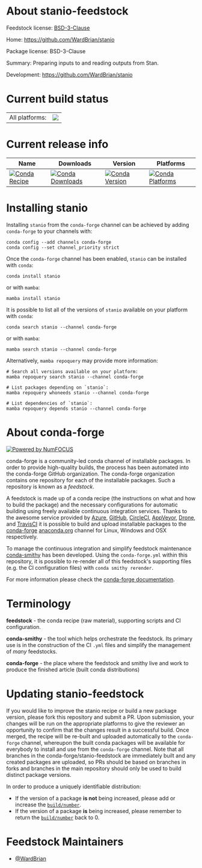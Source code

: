 About stanio-feedstock
======================

Feedstock license: [BSD-3-Clause](https://github.com/conda-forge/stanio-feedstock/blob/main/LICENSE.txt)

Home: https://github.com/WardBrian/stanio

Package license: BSD-3-Clause

Summary: Preparing inputs to and reading outputs from Stan.


Development: https://github.com/WardBrian/stanio

Current build status
====================


<table><tr><td>All platforms:</td>
    <td>
      <a href="https://dev.azure.com/conda-forge/feedstock-builds/_build/latest?definitionId=20436&branchName=main">
        <img src="https://dev.azure.com/conda-forge/feedstock-builds/_apis/build/status/stanio-feedstock?branchName=main">
      </a>
    </td>
  </tr>
</table>

Current release info
====================

| Name | Downloads | Version | Platforms |
| --- | --- | --- | --- |
| [![Conda Recipe](https://img.shields.io/badge/recipe-stanio-green.svg)](https://anaconda.org/conda-forge/stanio) | [![Conda Downloads](https://img.shields.io/conda/dn/conda-forge/stanio.svg)](https://anaconda.org/conda-forge/stanio) | [![Conda Version](https://img.shields.io/conda/vn/conda-forge/stanio.svg)](https://anaconda.org/conda-forge/stanio) | [![Conda Platforms](https://img.shields.io/conda/pn/conda-forge/stanio.svg)](https://anaconda.org/conda-forge/stanio) |

Installing stanio
=================

Installing `stanio` from the `conda-forge` channel can be achieved by adding `conda-forge` to your channels with:

```
conda config --add channels conda-forge
conda config --set channel_priority strict
```

Once the `conda-forge` channel has been enabled, `stanio` can be installed with `conda`:

```
conda install stanio
```

or with `mamba`:

```
mamba install stanio
```

It is possible to list all of the versions of `stanio` available on your platform with `conda`:

```
conda search stanio --channel conda-forge
```

or with `mamba`:

```
mamba search stanio --channel conda-forge
```

Alternatively, `mamba repoquery` may provide more information:

```
# Search all versions available on your platform:
mamba repoquery search stanio --channel conda-forge

# List packages depending on `stanio`:
mamba repoquery whoneeds stanio --channel conda-forge

# List dependencies of `stanio`:
mamba repoquery depends stanio --channel conda-forge
```


About conda-forge
=================

[![Powered by
NumFOCUS](https://img.shields.io/badge/powered%20by-NumFOCUS-orange.svg?style=flat&colorA=E1523D&colorB=007D8A)](https://numfocus.org)

conda-forge is a community-led conda channel of installable packages.
In order to provide high-quality builds, the process has been automated into the
conda-forge GitHub organization. The conda-forge organization contains one repository
for each of the installable packages. Such a repository is known as a *feedstock*.

A feedstock is made up of a conda recipe (the instructions on what and how to build
the package) and the necessary configurations for automatic building using freely
available continuous integration services. Thanks to the awesome service provided by
[Azure](https://azure.microsoft.com/en-us/services/devops/), [GitHub](https://github.com/),
[CircleCI](https://circleci.com/), [AppVeyor](https://www.appveyor.com/),
[Drone](https://cloud.drone.io/welcome), and [TravisCI](https://travis-ci.com/)
it is possible to build and upload installable packages to the
[conda-forge](https://anaconda.org/conda-forge) [anaconda.org](https://anaconda.org/)
channel for Linux, Windows and OSX respectively.

To manage the continuous integration and simplify feedstock maintenance
[conda-smithy](https://github.com/conda-forge/conda-smithy) has been developed.
Using the ``conda-forge.yml`` within this repository, it is possible to re-render all of
this feedstock's supporting files (e.g. the CI configuration files) with ``conda smithy rerender``.

For more information please check the [conda-forge documentation](https://conda-forge.org/docs/).

Terminology
===========

**feedstock** - the conda recipe (raw material), supporting scripts and CI configuration.

**conda-smithy** - the tool which helps orchestrate the feedstock.
                   Its primary use is in the construction of the CI ``.yml`` files
                   and simplify the management of *many* feedstocks.

**conda-forge** - the place where the feedstock and smithy live and work to
                  produce the finished article (built conda distributions)


Updating stanio-feedstock
=========================

If you would like to improve the stanio recipe or build a new
package version, please fork this repository and submit a PR. Upon submission,
your changes will be run on the appropriate platforms to give the reviewer an
opportunity to confirm that the changes result in a successful build. Once
merged, the recipe will be re-built and uploaded automatically to the
`conda-forge` channel, whereupon the built conda packages will be available for
everybody to install and use from the `conda-forge` channel.
Note that all branches in the conda-forge/stanio-feedstock are
immediately built and any created packages are uploaded, so PRs should be based
on branches in forks and branches in the main repository should only be used to
build distinct package versions.

In order to produce a uniquely identifiable distribution:
 * If the version of a package **is not** being increased, please add or increase
   the [``build/number``](https://docs.conda.io/projects/conda-build/en/latest/resources/define-metadata.html#build-number-and-string).
 * If the version of a package **is** being increased, please remember to return
   the [``build/number``](https://docs.conda.io/projects/conda-build/en/latest/resources/define-metadata.html#build-number-and-string)
   back to 0.

Feedstock Maintainers
=====================

* [@WardBrian](https://github.com/WardBrian/)

